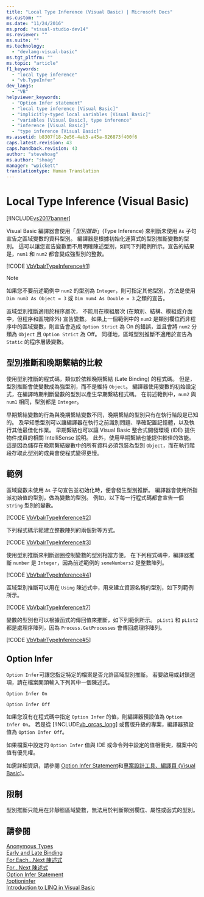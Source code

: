```yaml
---
title: "Local Type Inference (Visual Basic) | Microsoft Docs"
ms.custom: ""
ms.date: "11/24/2016"
ms.prod: "visual-studio-dev14"
ms.reviewer: ""
ms.suite: ""
ms.technology: 
  - "devlang-visual-basic"
ms.tgt_pltfrm: ""
ms.topic: "article"
f1_keywords: 
  - "local type inference"
  - "vb.TypeInfer"
dev_langs: 
  - "VB"
helpviewer_keywords: 
  - "Option Infer statement"
  - "local type inference [Visual Basic]"
  - "implicitly-typed local variables [Visual Basic]"
  - "variables [Visual Basic], type inference"
  - "inference [Visual Basic]"
  - "type inference [Visual Basic]"
ms.assetid: b8307f18-2e56-4ab3-a45a-826873f400f6
caps.latest.revision: 43
caps.handback.revision: 43
author: "stevehoag"
ms.author: "shoag"
manager: "wpickett"
translationtype: Human Translation
---
```

# Local Type Inference (Visual Basic)
[!INCLUDE[vs2017banner](../../../../csharp/includes/vs2017banner.md)]

Visual Basic 編譯器會使用「*型別推斷*」\(Type Inference\) 來判斷未使用 `As` 子句宣告之區域變數的資料型別。  編譯器是根據初始化運算式的型別推斷變數的型別。  這可以讓您宣告變數而不用明確陳述型別，如同下列範例所示。宣告的結果是，`num1` 和 `num2` 都會變成強型別的整數。  
  
 [!CODE [VbVbalrTypeInference#1](../CodeSnippet/VS_Snippets_VBCSharp/VbVbalrTypeInference#1)]  
  
> [!NOTE]
>  如果您不要前述範例中 `num2` 的型別為 `Integer`，則可指定其他型別，方法是使用 `Dim num3 As Object = 3` 或 `Dim num4 As Double = 3` 之類的宣告。  
  
 區域型別推斷適用於程序層次，  不能用在模組層次 \(在類別、結構、模組或介面中，但程序和區塊除外\) 宣告變數。  如果上一個範例中的 `num2` 是類別欄位而非程序中的區域變數，則宣告會造成 `Option Strict` 為 On 的錯誤，並且會將 `num2` 分類為 `Object` 且 `Option Strict` 為 Off。  同樣地，區域型別推斷不適用於宣告為 `Static` 的程序層級變數。  
  
## 型別推斷和晚期繫結的比較  
 使用型別推斷的程式碼，類似於依賴晚期繫結 \(Late Binding\) 的程式碼。  但是，型別推斷會使變數成為強型別，而不是維持 `Object`。  編譯器使用變數的初始設定式，在編譯時期判斷變數的型別以產生早期繫結程式碼。  在前述範例中，`num2` 與 `num1` 相同，型別都是 `Integer`。  
  
 早期繫結變數的行為與晚期繫結變數不同，晚期繫結的型別只有在執行階段是已知的。  及早知悉型別可以讓編譯器在執行之前識別問題、準確配置記憶體，以及執行其他最佳化作業。  早期繫結也可以讓 Visual Basic 整合式開發環境 \(IDE\) 提供物件成員的相關 IntelliSense 說明。  此外，使用早期繫結也能提供較佳的效能。  這是因為儲存在晚期繫結變數中的所有資料必須包裝為型別 `Object`，而在執行階段存取此型別的成員會使程式變得更慢。  
  
## 範例  
 區域變數未使用 `As` 子句宣告並初始化時，便會發生型別推斷。  編譯器會使用所指派初始值的型別，做為變數的型別。  例如，以下每一行程式碼都會宣告一個 `String` 型別的變數。  
  
 [!CODE [VbVbalrTypeInference#2](../CodeSnippet/VS_Snippets_VBCSharp/VbVbalrTypeInference#2)]  
  
 下列程式碼示範建立整數陣列的兩個對等方式。  
  
 [!CODE [VbVbalrTypeInference#3](../CodeSnippet/VS_Snippets_VBCSharp/VbVbalrTypeInference#3)]  
  
 使用型別推斷來判斷迴圈控制變數的型別相當方便。  在下列程式碼中，編譯器推斷 `number` 是 `Integer`，因為前述範例的 `someNumbers2` 是整數陣列。  
  
 [!CODE [VbVbalrTypeInference#4](../CodeSnippet/VS_Snippets_VBCSharp/VbVbalrTypeInference#4)]  
  
 區域型別推斷可以用在 `Using` 陳述式中，用來建立資源名稱的型別，如下列範例所示。  
  
 [!CODE [VbVbalrTypeInference#7](../CodeSnippet/VS_Snippets_VBCSharp/VbVbalrTypeInference#7)]  
  
 變數的型別也可以根據函式的傳回值來推斷，如下列範例所示。  `pList1` 和 `pList2` 都是處理序陣列，因為 `Process.GetProcesses` 會傳回處理序陣列。  
  
 [!CODE [VbVbalrTypeInference#5](../CodeSnippet/VS_Snippets_VBCSharp/VbVbalrTypeInference#5)]  
  
## Option Infer  
 `Option Infer`可讓您指定特定的檔案是否允許區域型別推斷。  若要啟用或封鎖選項，請在檔案開頭輸入下列其中一個陳述式。  
  
 `Option Infer On`  
  
 `Option Infer Off`  
  
 如果您沒有在程式碼中指定 `Option Infer` 的值，則編譯器預設值為 `Option Infer On`。  若是從 [!INCLUDE[vb_orcas_long](../../../../visual-basic/misc/includes/vb_orcas_long_md.md)] 或舊版升級的專案，編譯器預設值為 `Option Infer Off`。  
  
 如果檔案中設定的 `Option Infer` 值與 IDE 或命令列中設定的值相衝突，檔案中的值有優先權。  
  
 如需詳細資訊，請參閱 [Option Infer Statement](../../../../visual-basic/language-reference/statements/option-infer-statement.md)和[專案設計工具、編譯頁 \(Visual Basic\)](/visual-studio/ide/reference/compile-page-project-designer-visual-basic)。  
  
## 限制  
 型別推斷只能用在非靜態區域變數，無法用於判斷類別欄位、屬性或函式的型別。  
  
## 請參閱  
 [Anonymous Types](../../../../visual-basic/programming-guide/language-features/objects-and-classes/anonymous-types.md)   
 [Early and Late Binding](../../../../visual-basic/programming-guide/language-features/early-late-binding/early-and-late-binding.md)   
 [For Each...Next 陳述式](../../../../visual-basic/language-reference/statements/for-each-next-statement.md)   
 [For...Next 陳述式](../../../../visual-basic/language-reference/statements/for-next-statement.md)   
 [Option Infer Statement](../../../../visual-basic/language-reference/statements/option-infer-statement.md)   
 [\/optioninfer](../../../../visual-basic/reference/command-line-compiler/optioninfer.md)   
 [Introduction to LINQ in Visual Basic](../../../../visual-basic/programming-guide/language-features/linq/introduction-to-linq.md)